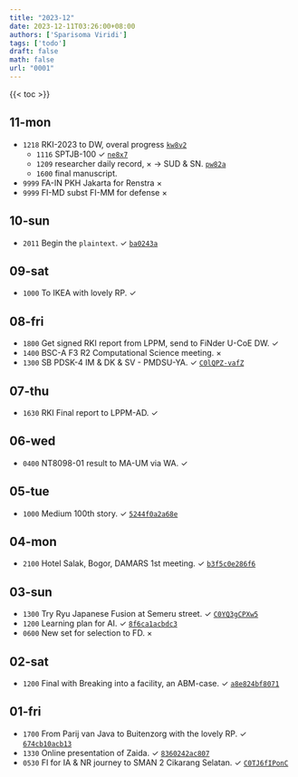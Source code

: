 ```yaml
---
title: "2023-12"
date: 2023-12-11T03:26:00+08:00
authors: ['Sparisoma Viridi']
tags: ['todo']
draft: false
math: false
url: "0001"
---
```

{{< toc >}}


## 11-mon
+ `1218` RKI-2023 to DW, overal progress [`kw8v2`](https://osf.io/kw8v2)
  - `1116` SPTJB-100 &check; [`ne8x7`](https://osf.io/ne8x7)
  - `1209` researcher daily record, &times; &rightarrow; SUD & SN. [`pw82a`](https://osf.io/pw82a)
  - `1600` final manuscript.
+ `9999` FA-IN PKH Jakarta for Renstra &times;
+ `9999` FI-MD subst FI-MM for defense &times;

## 10-sun
+ `2011` Begin the `plaintext`. &check; [`ba0243a`](https://github.com/dudung/plaintext/tree/ba0243a)


## 09-sat
+ `1000` To IKEA with lovely RP. &check;


## 08-fri
+ `1800` Get signed RKI report from LPPM, send to FiNder U-CoE DW. &check;
+ `1400` BSC-A F3 R2 Computational Science meeting. &times;
+ `1300` SB PDSK-4 IM & DK & SV - PMDSU-YA. &check; [`C0lQPZ-vafZ`](https://www.instagram.com/p/C0lQPZ-vafZ/)


## 07-thu
+ `1630` RKI Final report to LPPM-AD. &check;


## 06-wed
+ `0400` NT8098-01 result to MA-UM via WA. &check;


## 05-tue
+ `1000` Medium 100th story. &check; [`5244f0a2a68e`](https://medium.com/@6unpnp/5244f0a2a68e)


## 04-mon
+ `2100` Hotel Salak, Bogor, DAMARS 1st meeting. &check; [`b3f5c0e286f6`](https://medium.com/@6unpnp/b3f5c0e286f6)


## 03-sun
+ `1300` Try Ryu Japanese Fusion at Semeru street. &check; [`C0YQ3gCPXw5`](https://www.instagram.com/p/C0YQ3gCPXw5/)
+ `1200` Learning plan for AI. &check; [`8f6ca1acbdc3`](https://medium.com/@6unpnp/8f6ca1acbdc3)
+ `0600` New set for selection to FD. &times;


## 02-sat
+ `1200` Final with Breaking into a facility, an ABM-case. &check; [`a8e824bf8071`](https://medium.com/@6unpnp/a8e824bf8071)


## 01-fri
+ `1700` From Parij van Java to Buitenzorg with the lovely RP. &check; [`674cb10acb13`](https://medium.com/@6unpnp/674cb10acb13)
+ `1330` Online presentation of Zaida. &check; [`8360242ac807`](https://medium.com/@6unpnp/8360242ac807)
+ `0530` FI for IA & NR journey to SMAN 2 Cikarang Selatan. &check; [`C0TJ6fIPonC`](https://www.instagram.com/p/C0TJ6fIPonC/)
